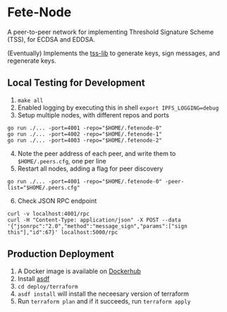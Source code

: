 # Fete-Node
A peer-to-peer network for implementing Threshold Signature Scheme (TSS), for ECDSA and EDDSA.

(Eventually) Implements the [tss-lib](https://github.com/bnb-chain/tss-lib/) to generate keys, sign messages, and regenerate keys.

## Local Testing for Development

1. `make all`
2. Enabled logging by executing this in shell `export IPFS_LOGGING=debug`
3. Setup multiple nodes, with different repos and ports
```
go run ./... -port=4001 -repo="$HOME/.fetenode-0"
go run ./... -port=4002 -repo="$HOME/.fetenode-1"
go run ./... -port=4003 -repo="$HOME/.fetenode-2"
```
4. Note the peer address of each peer, and write them to `$HOME/.peers.cfg`, one per line
5. Restart all nodes, adding a flag for peer discovery
```
go run ./... -port=4001 -repo="$HOME/.fetenode-0" -peer-list="$HOME/.peers.cfg"
```
6. Check JSON RPC endpoint
```
curl -v localhost:4001/rpc
curl -H "Content-Type: application/json" -X POST --data '{"jsonrpc":"2.0","method":"message_sign","params":["sign this"],"id":67}' localhost:5000/rpc
```

## Production Deployment

1. A Docker image is available on [Dockerhub](https://hub.docker.com/r/stongo/fete-node)
2. Install [asdf](https://asdf-vm.com/guide/getting-started.html) 
3. `cd deploy/terraform`
4. `asdf install` will install the neceesary version of terraform
5. Run `terraform plan` and if it succeeds, run `terraform apply` 

